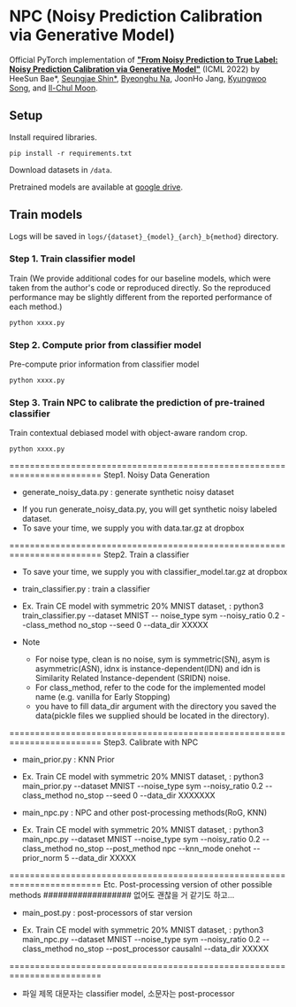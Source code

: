 # NPC (Noisy Prediction Calibration via Generative Model)

Official PyTorch implementation of
[**"From Noisy Prediction to True Label: Noisy Prediction Calibration via Generative Model"**](https://arxiv.org/abs/2205.00690) (ICML 2022) by
HeeSun Bae*,
[Seungjae Shin*](https://sites.google.com/view/seungjae-shin),
[Byeonghu Na](https://wp03052.github.io/),
JoonHo Jang,
[Kyungwoo Song](https://mlai.uos.ac.kr/),
and [Il-Chul Moon](https://aailab.kaist.ac.kr/xe2/members_professor/6749).

## Setup

Install required libraries.
```
pip install -r requirements.txt
```
Download datasets in `/data`.

Pretrained models are available at [google drive]().

## Train models

Logs will be saved in `logs/{dataset}_{model}_{arch}_b{method}` directory.

### Step 1. Train classifier model 

Train 
(We provide additional codes for our baseline models, which were taken from the author's code or reproduced directly. So the reproduced performance may be slightly different from the reported performance of each method.)
```
python xxxx.py
```

### Step 2. Compute prior from classifier model
Pre-compute prior information from classifier model
```
python xxxx.py
```

### Step 3. Train NPC to calibrate the prediction of pre-trained classifier
Train contextual debiased model with object-aware random crop.
```
python xxxx.py
```












































========================================================================
Step1. Noisy Data Generation

* generate_noisy_data.py : generate synthetic noisy dataset
- If you run generate_noisy_data.py, you will get synthetic noisy labeled dataset.
- To save your time, we supply you with data.tar.gz at dropbox

========================================================================
Step2. Train a classifier
- To save your time, we supply you with classifier_model.tar.gz at dropbox

* train_classifier.py : train a classifier
 - Ex. Train CE model with symmetric 20% MNIST dataset,
: python3 train_classifier.py --dataset MNIST -- noise_type sym --noisy_ratio 0.2 --class_method no_stop --seed 0 --data_dir XXXXX

 - Note
	- For noise type, clean is no noise, sym is symmetric(SN), asym is asymmetric(ASN), idnx is instance-dependent(IDN) and idn is Similarity Related Instance-dependent (SRIDN) noise.
	- For class_method, refer to the code for the implemented model name (e.g. vanilla for Early Stopping)
	- you have to fill data_dir argument with the directory you saved the data(pickle files we supplied should be located in the directory).

========================================================================
Step3. Calibrate with NPC

* main_prior.py : KNN Prior
 - Ex. Train CE model with symmetric 20% MNIST dataset,
: python3 main_prior.py --dataset MNIST --noise_type sym --noisy_ratio 0.2 --class_method no_stop --seed 0 --data_dir XXXXXXX

* main_npc.py : NPC and other post-processing methods(RoG, KNN)
 - Ex. Train CE model with symmetric 20% MNIST dataset,
: python3 main_npc.py --dataset MNIST --noise_type sym --noisy_ratio 0.2 --class_method no_stop --post_method npc --knn_mode onehot --prior_norm 5 --data_dir XXXXX

========================================================================
Etc. Post-processing version of other possible methods
################## 없어도 괜찮을 거 같기도 하고...

* main_post.py : post-processors of star version
 - Ex. Train CE model with symmetric 20% MNIST dataset,
: python3 main_npc.py --dataset MNIST --noise_type sym --noisy_ratio 0.2 --class_method no_stop --post_processor causalnl --data_dir XXXXX


========================================================================
* 파일 제목 대문자는 classifier model, 소문자는 post-processor
